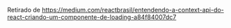 Retirado de https://medium.com/reactbrasil/entendendo-a-context-api-do-react-criando-um-componente-de-loading-a84f84007dc7